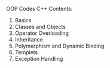 OOP Codes 
C++
Contents:
1. Basics
2. Classes and Objects
3. Operator Overloading
4. Inheritance
5. Polymerphism and Dynamic Binding
6. Templets
7. Exception Handling
